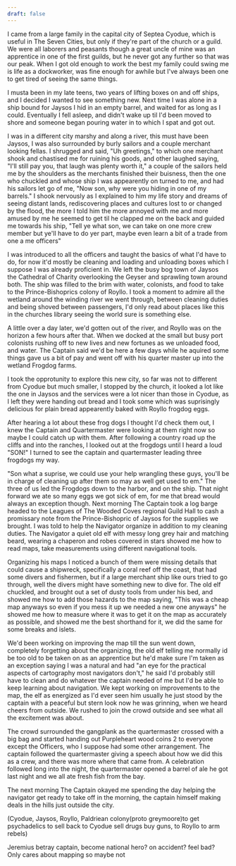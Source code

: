 ```yaml
---
draft: false
---
```

I came from a large family in the capital city of Septea Cyodue, which is useful in The Seven Cities, but only if they're part of the church or a guild. We were all laborers and peasants though a great uncle of mine was an apprentice in one of the first guilds, but he never got any further so that was our peak. When I got old enough to work the best my family could swing me is life as a dockworker, was fine enough for awhile but I've always been one to get tired of seeing the same things.

I musta been in my late teens, two years of lifting boxes on and off ships, and I decided I wanted to see something new. Next time I was alone in a ship bound for Jaysos I hid in an empty barrel, and waited for as long as I could. Eventually I fell asleep, and didn't wake up til I'd been moved to shore and someone began pouring water in to which I spat and got out. 

I was in a different city marshy and along a river, this must have been Jaysos, I was also surrounded by burly sailors and a couple merchant looking fellas. I shrugged and said, "Uh greetings," to which one merchant shook and chastised me for ruining his goods, and other laughed saying, "I'll still pay you, that laugh was plenty worth it," a couple of the sailors held me by the shoulders as the merchants finished their buisness, then the one who chuckled and whose ship I was appearently on turned to me, and had his sailors let go of me, "Now son, why were you hiding in one of my barrels." I shook nervously as I explained to him my life story and dreams of seeing distant lands, rediscovering places and cultures lost to or changed by the flood, the more I told him the more annoyed with me and more amused by me he seemed to get til he clapped me on the back and guided me towards his ship, "Tell ye what son, we can take on one more crew member but ye'll have to do yer part, maybe even learn a bit of a trade from one a me officers" 

I was introduced to all the officers and taught the basics of what I'd have to do, for now it'd mostly be cleaning and loading and unloading boxes which I suppose I was already proficient in. We left the busy bog town of Jaysos the Cathedral of Charity overlooking the Geyser and sprawling town around both. The ship was filled to the brim with water, colonists, and food to take to the Prince-Bishoprics colony of Royllo. I took a moment to admire all the wetland around the winding river we went through, between cleaning duties and being shoved between passengers, I'd only read about places like this in the churches library seeing the world sure is something else.

A little over a day later, we'd gotten out of the river, and Royllo was on the horizon a few hours after that. When we docked at the small but busy port colonists rushing off to new lives and new fortunes as we unloaded food, and water. The Captain said we'd be here a few days while he aquired some things gave us a bit of pay and went off with his quarter master up into the wetland Frogdog farms. 

I took the opprotunity to explore this new city, so far was not to different from Cyodue but much smaller, I stopped by the church, it looked a lot like the one in Jaysos and the services were a lot nicer than those in Cyodue, as I left they were handing out bread and I took some which was suprisingly delicious for plain bread appearently baked with Royllo frogdog eggs. 

After hearing a lot about these frog dogs I thought I'd check them out, I knew the Captain and Quartermaster were looking at them right now so maybe I could catch up with them. After following a country road up the cliffs and into the ranches, I looked out at the frogdogs until I heard a loud "SON!" I turned to see the captain and quartermaster leading three frogdogs my way.

"Son what a suprise, we could use your help wrangling these guys, you'll be in charge of cleaning up after them so may as well get used to em." The three of us led the  Frogdogs down to the harbor, and on the ship. That night forward we ate so many eggs we got sick of em, for me that bread would always an exception though. Next morning The Captain took a log barge headed to the Leagues of The Wooded Coves regional Guild Hall to cash a promissary note from the Prince-Bishopric of Jaysos for the supplies we brought. I was told to help the Navigator organize in addition to my cleaning duties. The Navigator a quiet old elf with messy long grey hair and matching beard, wearing a chaperon and robes covered in stars showed me how to read maps, take measurements using different navigational tools. 

Organizing his maps I noticed a bunch of them were missing details that could cause a shipwreck, specifically a coral reef off the coast, that had some divers and fishermen, but if a large merchant ship like ours tried to go through, well the divers might have something new to dive for. The old elf chuckled, and brought out a set of dusty tools from under his bed, and showed me how to add those hazards to the map saying, "This was a cheap map anyways so even if you mess it up we needed a new one anyways" he showed me how to measure where it was to get it on the map as accurately as possible, and showed me the best shorthand for it, we did the same for some breaks and islets.

We'd been working on improving the map till the sun went down, completely forgetting about the organizing, the old elf telling me normally id be too old to be taken on as an apprentice but he'd make sure I'm taken as an exception saying I was a natural and had "an eye for the practical aspects of cartography most navigators don't," he said I'd probably still have to clean and do whatever the captain needed of me but I'd be able to keep learning about navigation. We kept working on improvements to the map, the elf as energized as I'd ever seen him usually he just stood by the captain with a peaceful but stern look now he was grinning, when we heard cheers from outside. We rushed to join the crowd outside and see what all the excitement was about.

The crowd surrounded the gangplank as the quartermaster crossed with a big bag and started handing out Purpleheart wood coins 2 to everyone except the Officers, who I suppose had some other arrangement. The captain followed the quartermaster giving a speech about how we did this as a crew, and there was more where that came from. A celebration followed long into the night, the quartermaster opened a barrel of ale he got last night and we all ate fresh fish from the bay. 

The next morning The Captain okayed me spending the day helping the navigator get ready to take off in the morning, the captain himself making deals in the hills just outside the city.




(Cyodue, Jaysos, Royllo, Paldriean colony(proto greymoore)to get psychadelics to sell back to Cyodue sell drugs buy guns, to Royllo to arm rebels)

Jeremius betray captain, become national hero? on accident? feel bad? Only cares about mapping so maybe not